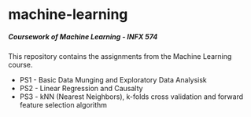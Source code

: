 # machine-learning
##### Coursework of Machine Learning - INFX 574

This repository contains the assignments from the Machine Learning course.

- PS1 - Basic Data Munging and Exploratory Data Analysisk
- PS2 - Linear Regression and Causalty
- PS3 - kNN (Nearest Neighbors), k-folds cross validation and forward feature selection algorithm
